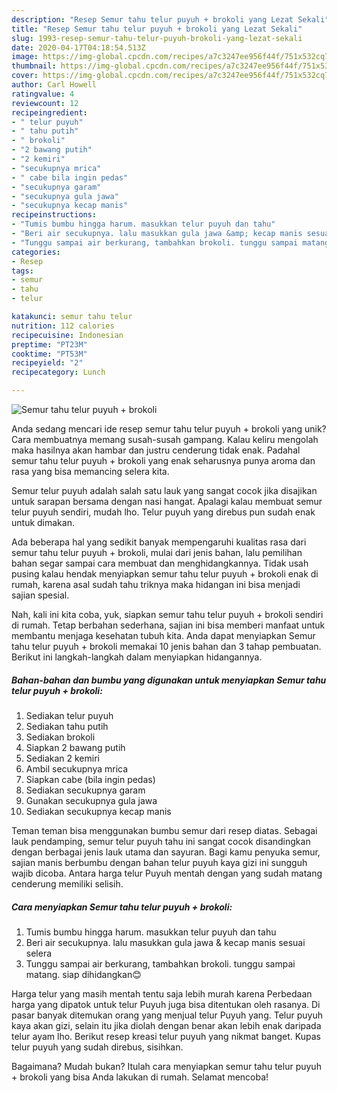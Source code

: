 ```yaml
---
description: "Resep Semur tahu telur puyuh + brokoli yang Lezat Sekali"
title: "Resep Semur tahu telur puyuh + brokoli yang Lezat Sekali"
slug: 1993-resep-semur-tahu-telur-puyuh-brokoli-yang-lezat-sekali
date: 2020-04-17T04:18:54.513Z
image: https://img-global.cpcdn.com/recipes/a7c3247ee956f44f/751x532cq70/semur-tahu-telur-puyuh-brokoli-foto-resep-utama.jpg
thumbnail: https://img-global.cpcdn.com/recipes/a7c3247ee956f44f/751x532cq70/semur-tahu-telur-puyuh-brokoli-foto-resep-utama.jpg
cover: https://img-global.cpcdn.com/recipes/a7c3247ee956f44f/751x532cq70/semur-tahu-telur-puyuh-brokoli-foto-resep-utama.jpg
author: Carl Howell
ratingvalue: 4
reviewcount: 12
recipeingredient:
- " telur puyuh"
- " tahu putih"
- " brokoli"
- "2 bawang putih"
- "2 kemiri"
- "secukupnya mrica"
- " cabe bila ingin pedas"
- "secukupnya garam"
- "secukupnya gula jawa"
- "secukupnya kecap manis"
recipeinstructions:
- "Tumis bumbu hingga harum. masukkan telur puyuh dan tahu"
- "Beri air secukupnya. lalu masukkan gula jawa &amp; kecap manis sesuai selera"
- "Tunggu sampai air berkurang, tambahkan brokoli. tunggu sampai matang. siap dihidangkan😊"
categories:
- Resep
tags:
- semur
- tahu
- telur

katakunci: semur tahu telur 
nutrition: 112 calories
recipecuisine: Indonesian
preptime: "PT23M"
cooktime: "PT53M"
recipeyield: "2"
recipecategory: Lunch

---
```



![Semur tahu telur puyuh + brokoli](https://img-global.cpcdn.com/recipes/a7c3247ee956f44f/751x532cq70/semur-tahu-telur-puyuh-brokoli-foto-resep-utama.jpg)

Anda sedang mencari ide resep semur tahu telur puyuh + brokoli yang unik? Cara membuatnya memang susah-susah gampang. Kalau keliru mengolah maka hasilnya akan hambar dan justru cenderung tidak enak. Padahal semur tahu telur puyuh + brokoli yang enak seharusnya punya aroma dan rasa yang bisa memancing selera kita.

Semur telur puyuh adalah salah satu lauk yang sangat cocok jika disajikan untuk sarapan bersama dengan nasi hangat. Apalagi kalau membuat semur telur puyuh sendiri, mudah lho. Telur puyuh yang direbus pun sudah enak untuk dimakan.

Ada beberapa hal yang sedikit banyak mempengaruhi kualitas rasa dari semur tahu telur puyuh + brokoli, mulai dari jenis bahan, lalu pemilihan bahan segar sampai cara membuat dan menghidangkannya. Tidak usah pusing kalau hendak menyiapkan semur tahu telur puyuh + brokoli enak di rumah, karena asal sudah tahu triknya maka hidangan ini bisa menjadi sajian spesial.


Nah, kali ini kita coba, yuk, siapkan semur tahu telur puyuh + brokoli sendiri di rumah. Tetap berbahan sederhana, sajian ini bisa memberi manfaat untuk membantu menjaga kesehatan tubuh kita. Anda dapat menyiapkan Semur tahu telur puyuh + brokoli memakai 10 jenis bahan dan 3 tahap pembuatan. Berikut ini langkah-langkah dalam menyiapkan hidangannya.

<!--inarticleads1-->

##### Bahan-bahan dan bumbu yang digunakan untuk menyiapkan Semur tahu telur puyuh + brokoli:

1. Sediakan  telur puyuh
1. Sediakan  tahu putih
1. Sediakan  brokoli
1. Siapkan 2 bawang putih
1. Sediakan 2 kemiri
1. Ambil secukupnya mrica
1. Siapkan  cabe (bila ingin pedas)
1. Sediakan secukupnya garam
1. Gunakan secukupnya gula jawa
1. Sediakan secukupnya kecap manis


Teman teman bisa menggunakan bumbu semur dari resep diatas. Sebagai lauk pendamping, semur telur puyuh tahu ini sangat cocok disandingkan dengan berbagai jenis lauk utama dan sayuran. Bagi kamu penyuka semur, sajian manis berbumbu dengan bahan telur puyuh kaya gizi ini sungguh wajib dicoba. Antara harga telur Puyuh mentah dengan yang sudah matang cenderung memiliki selisih. 

<!--inarticleads2-->

##### Cara menyiapkan Semur tahu telur puyuh + brokoli:

1. Tumis bumbu hingga harum. masukkan telur puyuh dan tahu
1. Beri air secukupnya. lalu masukkan gula jawa &amp; kecap manis sesuai selera
1. Tunggu sampai air berkurang, tambahkan brokoli. tunggu sampai matang. siap dihidangkan😊


Harga telur yang masih mentah tentu saja lebih murah karena Perbedaan harga yang dipatok untuk telur Puyuh juga bisa ditentukan oleh rasanya. Di pasar banyak ditemukan orang yang menjual telur Puyuh yang. Telur puyuh kaya akan gizi, selain itu jika diolah dengan benar akan lebih enak daripada telur ayam lho. Berikut resep kreasi telur puyuh yang nikmat banget. Kupas telur puyuh yang sudah direbus, sisihkan. 

Bagaimana? Mudah bukan? Itulah cara menyiapkan semur tahu telur puyuh + brokoli yang bisa Anda lakukan di rumah. Selamat mencoba!
